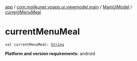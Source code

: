 [app](../../index.md) / [com.molikuner.vpapp.ui.viewmodel.main](../index.md) / [MainUiModel](index.md) / [currentMenuMeal](./current-menu-meal.md)

# currentMenuMeal

`val currentMenuMeal: `[`String`](https://kotlinlang.org/api/latest/jvm/stdlib/kotlin/-string/index.html)

**Platform and version requirements:** android

